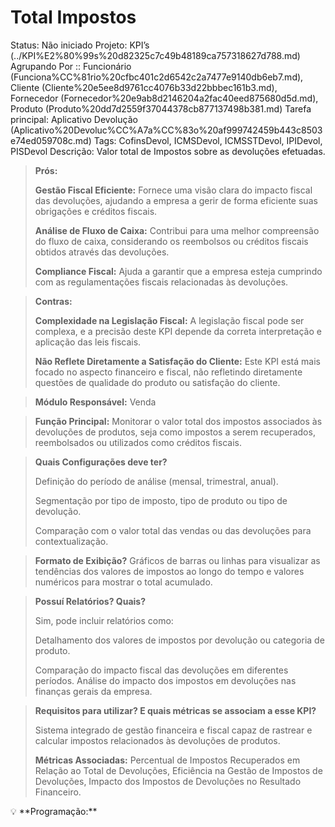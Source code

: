 # Total Impostos

Status: Não iniciado
Projeto: KPI’s (../KPI%E2%80%99s%20d82325c7c49b48189ca757318627d788.md)
Agrupando Por :: Funcionário (Funciona%CC%81rio%20cfbc401c2d6542c2a7477e9140db6eb7.md), Cliente (Cliente%20e5ee8d9761cc4076b33d22bbbec161b3.md), Fornecedor (Fornecedor%20e9ab8d2146204a2fac40eed875680d5d.md), Produto (Produto%20dd7d2559f37044378cb877137498b381.md)
Tarefa principal: Aplicativo Devolução (Aplicativo%20Devoluc%CC%A7a%CC%83o%20af999742459b443c8503e74ed059708c.md)
Tags: CofinsDevol, ICMSDevol, ICMSSTDevol, IPIDevol, PISDevol
Descrição: Valor total de Impostos sobre as devoluções efetuadas.

> **Prós:**
> 
> 
> **Gestão Fiscal Eficiente:** Fornece uma visão clara do impacto fiscal das devoluções, ajudando a empresa a gerir de forma eficiente suas obrigações e créditos fiscais.
> 
> **Análise de Fluxo de Caixa:** Contribui para uma melhor compreensão do fluxo de caixa, considerando os reembolsos ou créditos fiscais obtidos através das devoluções.
> 
> **Compliance Fiscal:** Ajuda a garantir que a empresa esteja cumprindo com as regulamentações fiscais relacionadas às devoluções.
> 

> **Contras:**
> 
> 
> **Complexidade na Legislação Fiscal:** A legislação fiscal pode ser complexa, e a precisão deste KPI depende da correta interpretação e aplicação das leis fiscais.
> 
> **Não Reflete Diretamente a Satisfação do Cliente:** Este KPI está mais focado no aspecto financeiro e fiscal, não refletindo diretamente questões de qualidade do produto ou satisfação do cliente.
> 

> **Módulo Responsável:**
Venda
> 

> **Função Principal:**
Monitorar o valor total dos impostos associados às devoluções de produtos, seja como impostos a serem recuperados, reembolsados ou utilizados como créditos fiscais.
> 

> **Quais Configurações deve ter?**
> 
> 
> Definição do período de análise (mensal, trimestral, anual).
> 
> Segmentação por tipo de imposto, tipo de produto ou tipo de devolução.
> 
> Comparação com o valor total das vendas ou das devoluções para contextualização.
> 

> **Formato de Exibição?**
Gráficos de barras ou linhas para visualizar as tendências dos valores de impostos ao longo do tempo e valores numéricos para mostrar o total acumulado.
> 

> **Possuí Relatórios? Quais?**
> 
> 
> Sim, pode incluir relatórios como:
> 
> Detalhamento dos valores de impostos por devolução ou categoria de produto.
> 
> Comparação do impacto fiscal das devoluções em diferentes períodos.
> Análise do impacto dos impostos em devoluções nas finanças gerais da empresa.
> 

> **Requisitos para utilizar? E quais métricas se associam a esse KPI?**
> 
> 
> Sistema integrado de gestão financeira e fiscal capaz de rastrear e calcular impostos relacionados às devoluções de produtos.
> 
> **Métricas Associadas:** 
> Percentual de Impostos Recuperados em Relação ao Total de Devoluções, Eficiência na Gestão de Impostos de Devoluções, Impacto dos Impostos de Devoluções no Resultado Financeiro.
> 

<aside>
💡 **Programação:**

</aside>